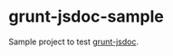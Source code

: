 # grunt-jsdoc-sample

Sample project to test [grunt-jsdoc](https://github.com/krampstudio/grunt-jsdoc).
